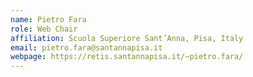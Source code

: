 ```yaml
---
name: Pietro Fara
role: Web Chair
affiliation: Scuola Superiore Sant’Anna, Pisa, Italy
email: pietro.fara@santannapisa.it
webpage: https://retis.santannapisa.it/~pietro.fara/
---
```

